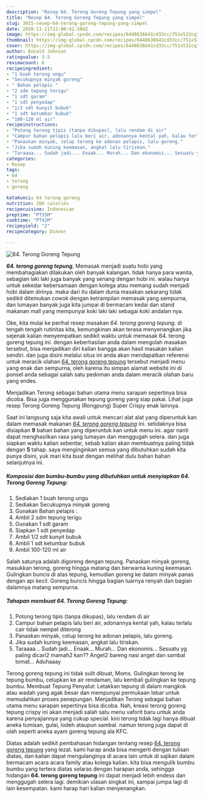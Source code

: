 ```yaml
---
description: "Resep 64. Terong Goreng Tepung yang simpel"
title: "Resep 64. Terong Goreng Tepung yang simpel"
slug: 3015-resep-64-terong-goreng-tepung-yang-simpel
date: 2020-11-11T12:00:42.586Z
image: https://img-global.cpcdn.com/recipes/6448636641cd33cc/751x532cq70/64-terong-goreng-tepung-foto-resep-utama.jpg
thumbnail: https://img-global.cpcdn.com/recipes/6448636641cd33cc/751x532cq70/64-terong-goreng-tepung-foto-resep-utama.jpg
cover: https://img-global.cpcdn.com/recipes/6448636641cd33cc/751x532cq70/64-terong-goreng-tepung-foto-resep-utama.jpg
author: Donald Johnson
ratingvalue: 3.5
reviewcount: 6
recipeingredient:
- "1 buah terong ungu"
- "Secukupnya minyak goreng"
- " Bahan pelapis "
- "2 sdm tepung terigu"
- "1 sdt garam"
- "1 sdt penyedap"
- "1/2 sdt kunyit bubuk"
- "1 sdt ketumbar bubuk"
- "100-120 ml air"
recipeinstructions:
- "Potong terong tipis (tanpa dikupas), lalu rendam di air"
- "Campur bahan pelapis lalu beri air, adonannya kental yah, kalau terlalu cair tidak nempel diterong"
- "Panaskan minyak, celup terong ke adonan pelapis, lalu goreng."
- "Jika sudah kuning keemasan, angkat lalu tiriskan."
- "Taraaaa... Sudah jadi... Enaak... Murah... Dan ekonomis... Sesuatu yg paling dicari2 mamah2 kan?? Anget2 bareng nasi anget dan sambal tomat... Aduhaaay"
categories:
- Resep
tags:
- 64
- terong
- goreng

katakunci: 64 terong goreng 
nutrition: 260 calories
recipecuisine: Indonesian
preptime: "PT35M"
cooktime: "PT42M"
recipeyield: "2"
recipecategory: Dinner

---
```



![64. Terong Goreng Tepung](https://img-global.cpcdn.com/recipes/6448636641cd33cc/751x532cq70/64-terong-goreng-tepung-foto-resep-utama.jpg)

<b><i>64. terong goreng tepung</i></b>, Memasak menjadi suatu hobi yang membahagiakan dilakukan oleh banyak kalangan. tidak hanya para wanita, sebagian laki laki juga banyak yang senang dengan hobi ini. walau hanya untuk sekedar kebersamaan dengan kolega atau memang sudah menjadi hobi dalam dirinya. maka dari itu dalam dunia masakan sekarang tidak sedikit ditemukan cowok dengan ketrampilan memasak yang sempurna, dan lumayan banyak juga kita jumpai di bermacam kedai dan stand makanan mall yang mempunyai koki laki laki sebagai koki andalan nya.

Oke, kita mulai ke perihal resep masakan <i>64. terong goreng tepung</i>. di tengah tengah rutinitas kita, kemungkinan akan terasa menyenangkan jika sejenak kalian menyempatkan sedikit waktu untuk memasak 64. terong goreng tepung ini. dengan keberhasilan anda dalam mengolah masakan tersebut, bisa menjadikan diri kalian bangga akan hasil masakan kalian sendiri. dan juga disini melalui situs ini anda akan mendapatkan referensi untuk meracik olahan <u>64. terong goreng tepung</u> tersebut menjadi menu yang enak dan sempurna, oleh karena itu simpan alamat website ini di ponsel anda sebagai salah satu pedoman anda dalam meracik olahan baru yang endes.

Menjadikan Terong sebagai bahan utama menu sarapan sepertinya bisa dicoba. Bisa juga menggunakan tepung goreng yang siap pakai. Lihat juga resep Terong Goreng Tepung (Rongpung) Super Crispy enak lainnya.


Saat ini langsung saja kita awali untuk mencari alat alat yang diperuntuk kan dalam memasak makanan <u><i>64. terong goreng tepung</i></u> ini. setidaknya bisa disiapkan <b>9</b> bahan bahan yang diperuntuk kan untuk menu ini. agar nanti dapat menghasilkan rasa yang lumayan dan menggugah selera. dan juga siapkan waktu kalian sebentar, sebab kalian akan membuatnya paling tidak dengan <b>5</b> tahap. saya menginginkan semua yang dibutuhkan sudah kita punya disini, yuk mari kita buat dengan melihat dulu bahan bahan selanjutnya ini.

<!--inarticleads1-->

##### Komposisi dan bumbu-bumbu yang dibutuhkan untuk menyiapkan 64. Terong Goreng Tepung:

1. Sediakan 1 buah terong ungu
1. Sediakan Secukupnya minyak goreng
1. Gunakan  Bahan pelapis :
1. Ambil 2 sdm tepung terigu
1. Gunakan 1 sdt garam
1. Siapkan 1 sdt penyedap
1. Ambil 1/2 sdt kunyit bubuk
1. Ambil 1 sdt ketumbar bubuk
1. Ambil 100-120 ml air


Salah satunya adalah digoreng dengan tepung. Panaskan minyak goreng, masukkan terong, goreng hingga matang dan berwarna kuning keemasan. Gulingkan buncis di atas tepung, kemudian goreng ke dalam minyak panas dengan api kecil. Goreng buncis hingga bagian luarnya renyah dan bagian dalamnya matang sempurna. 

<!--inarticleads2-->

##### Tahapan membuat 64. Terong Goreng Tepung:

1. Potong terong tipis (tanpa dikupas), lalu rendam di air
1. Campur bahan pelapis lalu beri air, adonannya kental yah, kalau terlalu cair tidak nempel diterong
1. Panaskan minyak, celup terong ke adonan pelapis, lalu goreng.
1. Jika sudah kuning keemasan, angkat lalu tiriskan.
1. Taraaaa... Sudah jadi... Enaak... Murah... Dan ekonomis... Sesuatu yg paling dicari2 mamah2 kan?? Anget2 bareng nasi anget dan sambal tomat... Aduhaaay


Terong goreng tepung ini tidak sulit dibuat, Moms. Gulingkan terong ke tepung bumbu, celupkan ke air rendaman, lalu kembali gulingkan ke tepung bumbu. Membuat Tepung Penyalut: Letakkan tepung di dalam mangkok atau wadah yang agak besar dan mempunyai permukaan lebar untuk memudahkan proses penepungan. Menjadikan Terong sebagai bahan utama menu sarapan sepertinya bisa dicoba. Nah, kreasi terong goreng tepung crispy ini akan menjadi salah satu menu vaforit baru untuk anda karena penyajiannya yang cukup special. kini terong tidak lagi hanya dibuat aneka tumisan, gulai, lodeh ataupun sambal. namun terong juga dapat di olah seperti aneka ayam goreng tepung ala KFC. 

Diatas adalah sedikit pembahasan hidangan tentang resep <u>64. terong goreng tepung</u> yang lezat. kami harap anda bisa mengerti dengan tulisan diatas, dan kalian dapat mengulanginya di acara lain untuk di sajikan dalam bermacam acara acara family atau kolega kalian. kita bisa mengulik bumbu bumbu yang tertera diatas selaras dengan harapan anda, sehingga hidangan <b>64. terong goreng tepung</b> ini dapat menjadi lebih endess dan menggugah selera lagi. demikian ulasan singkat ini, sampai jumpa lagi di lain kesempatan. kami harap hari kalian menyenangkan.

